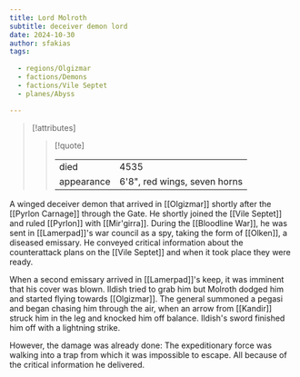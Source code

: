 ```yaml
---
title: Lord Molroth
subtitle: deceiver demon lord
date: 2024-10-30
author: sfakias
tags:
  
  - regions/Olgizmar
  - factions/Demons
  - factions/Vile Septet
  - planes/Abyss

---
```

> [!attributes]
> 
> > [!quote]
> >
> > | | |
> > | --- | --- |
> > | died | 4535 |
> > | appearance | 6'8", red wings, seven horns |

A winged deceiver demon that arrived in [[Olgizmar]] shortly after the [[Pyrlon Carnage]] through the Gate. He shortly joined the [[Vile Septet]] and ruled [[Pyrlon]] with [[Mir'girra]]. During the [[Bloodline War]], he was sent in [[Lamerpad]]'s war council as a spy, taking the form of [[Olken]], a diseased emissary. He conveyed critical information about the counterattack plans on the [[Vile Septet]] and when it took place they were ready.

When a second emissary arrived in [[Lamerpad]]'s keep, it was imminent that his cover was blown. Ildish tried to grab him but Molroth dodged him and started flying towards [[Olgizmar]]. The general summoned a pegasi and began chasing him through the air, when an arrow from [[Kandir]] struck him in the leg and knocked him off balance. Ildish's sword finished him off with a lightning strike.

However, the damage was already done: The expeditionary force was walking into a trap from which it was impossible to escape. All because of the critical information he delivered.